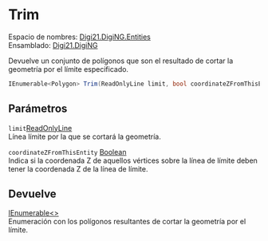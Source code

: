# Trim

Espacio de nombres: [Digi21.DigiNG.Entities](https://app.gitbook.com/@digi21/s/ayuda-de-digi21/~/drafts/-MXR80mySoUUhqygVNjW/digi3d-net/programacion/.net/referencia/digi21.diging/digi21.diging.entities)   
Ensamblado: [Digi21.DigiNG](https://app.gitbook.com/@digi21/s/ayuda-de-digi21/~/drafts/-MXR80mySoUUhqygVNjW/digi3d-net/programacion/.net/referencia/digi21.diging)​‌

Devuelve un conjunto de polígonos que son el resultado de cortar la geometría por el límite especificado.

```csharp
IEnumerable<Polygon> Trim(ReadOnlyLine limit, bool coordinateZFromThisEntity);‌
```

## Parámetros

`limit`[ReadOnlyLine](../../readonlyline/)  
Línea límite por la que se cortará la geometría.

`coordinateZFromThisEntity` [Boolean](https://docs.microsoft.com/en-us/dotnet/api/system.boolean?view=net-5.0)  
Indica si la coordenada Z de aquellos vértices sobre la línea de límite deben tener la coordenada Z de la línea de límite.

## Devuelve

[IEnumerable&lt;&gt;](https://docs.microsoft.com/en-us/dotnet/api/system.collections.generic.ienumerable-1?view=net-5.0)  
Enumeración con los polígonos resultantes de cortar la geometría por el límite.



